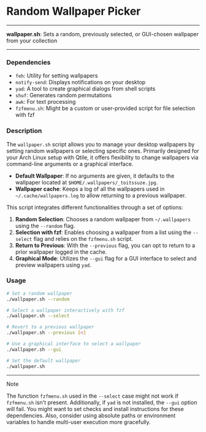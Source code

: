 # Random Wallpaper Picker

---

**wallpaper.sh**: Sets a random, previously selected, or GUI-chosen wallpaper from your collection

---

### Dependencies

- `feh`: Utility for setting wallpapers
- `notify-send`: Displays notifications on your desktop
- `yad`: A tool to create graphical dialogs from shell scripts
- `shuf`: Generates random permutations
- `awk`: For text processing
- `fzfmenu.sh`: Might be a custom or user-provided script for file selection with fzf

### Description

The `wallpaper.sh` script allows you to manage your desktop wallpapers by setting random wallpapers or selecting specific ones. Primarily designed for your Arch Linux setup with Qtile, it offers flexibility to change wallpapers via command-line arguments or a graphical interface.

- **Default Wallpaper**: If no arguments are given, it defaults to the wallpaper located at `$HOME/.wallpapers/_toitssuze.jpg`.
- **Wallpaper cache**: Keeps a log of all the wallpapers used in `~/.cache/wallpapers.log` to allow returning to a previous wallpaper.

This script integrates different functionalities through a set of options:

1. **Random Selection**: Chooses a random wallpaper from `~/.wallpapers` using the `--random` flag.
2. **Selection with fzf**: Enables choosing a wallpaper from a list using the `--select` flag and relies on the `fzfmenu.sh` script.
3. **Return to Previous**: With the `--previous` flag, you can opt to return to a prior wallpaper logged in the cache.
4. **Graphical Mode**: Utilizes the `--gui` flag for a GUI interface to select and preview wallpapers using `yad`.

### Usage

```bash
# Set a random wallpaper
./wallpaper.sh --random

# Select a wallpaper interactively with fzf
./wallpaper.sh --select

# Revert to a previous wallpaper
./wallpaper.sh --previous [n]

# Use a graphical interface to select a wallpaper
./wallpaper.sh --gui

# Set the default wallpaper
./wallpaper.sh
```

---

> [!NOTE]
> The function `fzfmenu.sh` used in the `--select` case might not work if `fzfmenu.sh` isn't present. Additionally, if `yad` is not installed, the `--gui` option will fail. You might want to set checks and install instructions for these dependencies. Also, consider using absolute paths or environment variables to handle multi-user execution more gracefully.